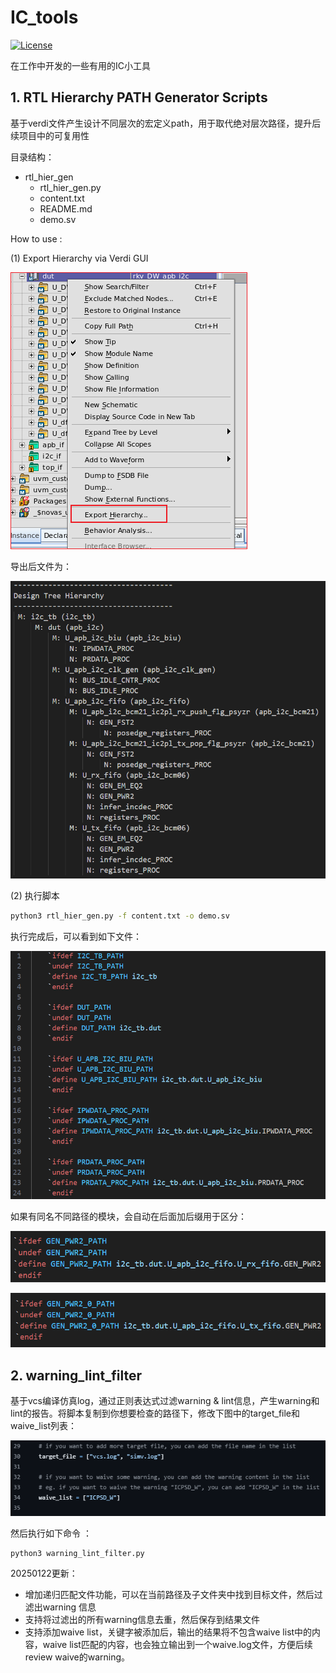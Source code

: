 # IC_tools

[![License](https://img.shields.io/badge/License-Apache%202.0-blue.svg)](https://opensource.org/licenses/Apache-2.0)

在工作中开发的一些有用的IC小工具

## 1. RTL Hierarchy PATH Generator Scripts

基于verdi文件产生设计不同层次的宏定义path，用于取代绝对层次路径，提升后续项目中的可复用性

目录结构：
- rtl_hier_gen
  - rtl_hier_gen.py
  - content.txt
  - README.md
  - demo.sv

How to use :

(1) Export Hierarchy via Verdi GUI

![image-20241211005723000](.assets/Figure_001)

导出后文件为：

![image-20241211010326953](.assets/Figure_002)

(2) 执行脚本

```bash
python3 rtl_hier_gen.py -f content.txt -o demo.sv
```

执行完成后，可以看到如下文件：

![image-20241211011017033](.assets/Figure_003)

如果有同名不同路径的模块，会自动在后面加后缀用于区分：

![image-20241211011517988](.assets/image-20241211011517988.png)

![image-20241211011547438](.assets/image-20241211011547438.png)

## 2. warning_lint_filter

基于vcs编译仿真log，通过正则表达式过滤warning & lint信息，产生warning和lint的报告。将脚本复制到你想要检查的路径下，修改下图中的target_file和waive_list列表：

![image-20250122000756660](./assets/image-20250122000756660.png)

然后执行如下命令 ：

```
python3 warning_lint_filter.py 
```

20250122更新：

- 增加递归匹配文件功能，可以在当前路径及子文件夹中找到目标文件，然后过滤出warning 信息
- 支持将过滤出的所有warning信息去重，然后保存到结果文件
- 支持添加waive list，关键字被添加后，输出的结果将不包含waive list中的内容，waive list匹配的内容，也会独立输出到一个waive.log文件，方便后续review waive的warning。